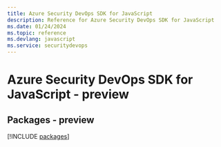 ```yaml
---
title: Azure Security DevOps SDK for JavaScript
description: Reference for Azure Security DevOps SDK for JavaScript
ms.date: 01/24/2024
ms.topic: reference
ms.devlang: javascript
ms.service: securitydevops
---
```

# Azure Security DevOps SDK for JavaScript - preview
## Packages - preview
[!INCLUDE [packages](security-devops-index.md)]